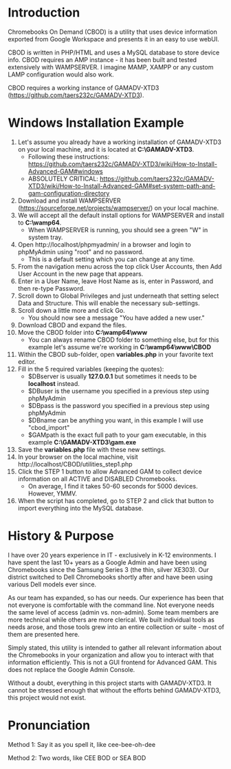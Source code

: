 # Introduction
Chromebooks On Demand (CBOD) is a utility that uses device information exported from Google Workspace and presents it in an easy to use webUI.

CBOD is written in PHP/HTML and uses a MySQL database to store device info. CBOD requires an AMP instance - it has been built and tested extensively with WAMPSERVER. I imagine MAMP, XAMPP or any custom LAMP configuration would also work.

CBOD requires a working instance of GAMADV-XTD3 (https://github.com/taers232c/GAMADV-XTD3).

# Windows Installation Example
1. Let's assume you already have a working installation of GAMADV-XTD3 on your local machine, and it is located at **C:\GAMADV-XTD3**.
   - Following these instructions: https://github.com/taers232c/GAMADV-XTD3/wiki/How-to-Install-Advanced-GAM#windows
   - ABSOLUTELY CRITICAL: https://github.com/taers232c/GAMADV-XTD3/wiki/How-to-Install-Advanced-GAM#set-system-path-and-gam-configuration-directory
2. Download and install WAMPSERVER (https://sourceforge.net/projects/wampserver/) on your local machine.
3. We will accept all the default install options for WAMPSERVER and install to **C:\wamp64**.
   -  When WAMPSERVER is running, you should see a green "W" in system tray.
4. Open http://localhost/phpmyadmin/ in a browser and login to phpMyAdmin using "root" and no password.
   - This is a default setting which you can change at any time.
5. From the navigation menu across the top click User Accounts, then Add User Account in the new page that appears.
6. Enter in a User Name, leave Host Name as is, enter in Password, and then re-type Password.
7. Scroll down to Global Privileges and just underneath that setting select Data and Structure. This will enable the necessary sub-settings.
8. Scroll down a little more and click Go.
   - You should now see a message "You have added a new user."
9. Download CBOD and expand the files.
10. Move the CBOD folder into **C:\wamp64\www**
    - You can always rename CBOD folder to something else, but for this example let's assume we're working in **C:\wamp64\www\CBOD**
11. Within the CBOD sub-folder, open **variables.php** in your favorite text editor.
12. Fill in the 5 required variables (keeping the quotes):
    - $DBserver is usually **127.0.0.1** but sometimes it needs to be **localhost** instead.
    - $DBuser is the username you specified in a previous step using phpMyAdmin
    - $DBpass is the password you specified in a previous step using phpMyAdmin
    - $DBname can be anything you want, in this example I will use "cbod_import"
    - $GAMpath is the exact full path to your gam executable, in this example **C:\GAMADV-XTD3\gam.exe**
13. Save the **variables.php** file with these new settings.
14. In your browser on the local machine, visit http://localhost/CBOD/utilities_step1.php
15. Click the STEP 1 button to allow Advanced GAM to collect device information on all ACTIVE and DISABLED Chromebooks.
    - On average, I find it takes 50-60 seconds for 5000 devices. However, YMMV.
16. When the script has completed, go to STEP 2 and click that button to import everything into the MySQL database.

# History & Purpose
I have over 20 years experience in IT - exclusively in K-12 environments. I have spent the last 10+ years as a Google Admin and have been using Chromebooks since the Samsung Series 3 (the thin, silver XE303). Our district switched to Dell Chromebooks shortly after and have been using various Dell models ever since.

As our team has expanded, so has our needs. Our experience has been that not everyone is comfortable with the command line. Not everyone needs the same level of access (admin vs. non-admin). Some team members are more technical while others are more clerical. We built individual tools as needs arose, and those tools grew into an entire collection or suite - most of them are presented here.

Simply stated, this utility is intended to gather all relevant information about the Chromebooks in your organization and allow you to interact with that information efficiently. This is not a GUI frontend for Advanced GAM. This does not replace the Google Admin Console.

Without a doubt, everything in this project starts with GAMADV-XTD3. It cannot be stressed enough that without the efforts behind GAMADV-XTD3, this project would not exist.

# Pronunciation
Method 1: Say it as you spell it, like cee-bee-oh-dee

Method 2: Two words, like CEE BOD or SEA BOD
